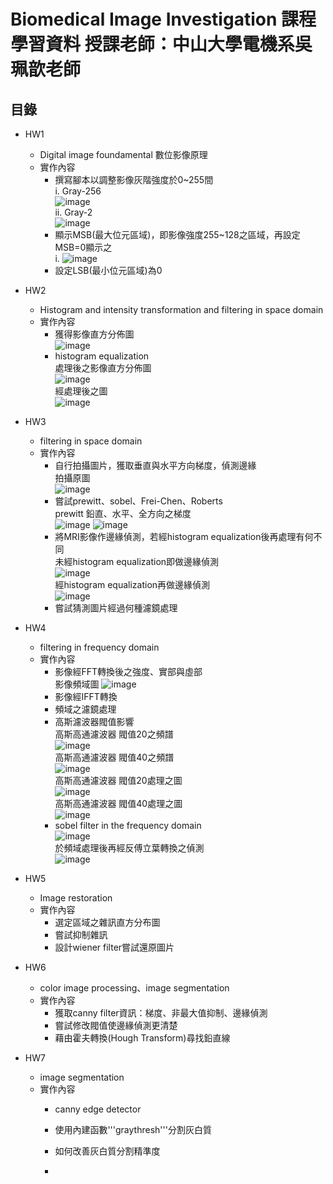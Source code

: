 # Biomedical Image Investigation 課程學習資料  授課老師：中山大學電機系吳珮歆老師
## 目錄
* HW1
  - Digital image foundamental 數位影像原理
  - 實作內容
    - 撰寫腳本以調整影像灰階強度於0~255間  
        i. Gray-256  
           ![image](https://github.com/autotntfan/BIP/blob/master/HW1/HW1_img/HW1_1.jpg)  
        ii. Gray-2  
           ![image](https://github.com/autotntfan/BIP/blob/master/HW1/HW1_img/HW1_5.jpg)  
    - 顯示MSB(最大位元區域)，即影像強度255~128之區域，再設定MSB=0顯示之  
        i. ![image](https://github.com/autotntfan/BIP/blob/master/HW1/HW1_img/HW1_4.jpg)  
    - 設定LSB(最小位元區域)為0
* HW2
  - Histogram and intensity transformation and filtering in space domain
  - 實作內容
    - 獲得影像直方分佈圖  
        ![image](https://github.com/autotntfan/BIP/blob/master/HW2/HW2_img/HW2_1.jpg)
    - histogram equalization  
        處理後之影像直方分佈圖  
        ![image](https://github.com/autotntfan/BIP/blob/master/HW2/HW2_img/HW2_5.jpg)  
        經處理後之圖  
        ![image](https://github.com/autotntfan/BIP/blob/master/HW2/HW2_img/HW2_6.jpg)
        
* HW3
  - filtering in space domain
  - 實作內容
    - 自行拍攝圖片，獲取垂直與水平方向梯度，偵測邊緣  
        拍攝原圖  
        ![image](https://github.com/autotntfan/BIP/blob/master/HW3/HW3_img/HW3_1.jpg)         
    - 嘗試prewitt、sobel、Frei-Chen、Roberts  
        prewitt 鉛直、水平、全方向之梯度  
        ![image](https://github.com/autotntfan/BIP/blob/master/HW3/HW3_img/HW3_2.jpg) 
        ![image](https://github.com/autotntfan/BIP/blob/master/HW3/HW3_img/HW3_3.jpg)  
    - 將MRI影像作邊緣偵測，若經histogram equalization後再處理有何不同  
        未經histogram equalization即做邊緣偵測  
        ![image](https://github.com/autotntfan/BIP/blob/master/HW3/HW3_img/HW3_10.jpg)  
        經histogram equalization再做邊緣偵測  
        ![image](https://github.com/autotntfan/BIP/blob/master/HW3/HW3_img/HW3_13.jpg)  
    - 嘗試猜測圖片經過何種濾鏡處理
* HW4
  - filtering in frequency domain 
  - 實作內容
    - 影像經FFT轉換後之強度、實部與虛部  
        影像頻域圖
        ![image](https://github.com/autotntfan/BIP/blob/master/HW4/HW4_img/HW4_3.jpg)  
    - 影像經IFFT轉換  
    - 頻域之濾鏡處理  
    - 高斯濾波器閥值影響  
        高斯高通濾波器 閥值20之頻譜  
        ![image](https://github.com/autotntfan/BIP/blob/master/HW4/HW4_img/HW4_11.jpg)  
        高斯高通濾波器 閥值40之頻譜  
        ![image](https://github.com/autotntfan/BIP/blob/master/HW4/HW4_img/HW4_12.jpg)  
        高斯高通濾波器 閥值20處理之圖  
        ![image](https://github.com/autotntfan/BIP/blob/master/HW4/HW4_img/HW4_13.jpg)  
        高斯高通濾波器 閥值40處理之圖  
        ![image](https://github.com/autotntfan/BIP/blob/master/HW4/HW4_img/HW4_14.jpg)  
    - sobel filter in the frequency domain  
        ![image](https://github.com/autotntfan/BIP/blob/master/HW4/HW4_img/HW4_15.jpg)  
        於頻域處理後再經反傅立葉轉換之偵測  
        ![image](https://github.com/autotntfan/BIP/blob/master/HW4/HW4_img/HW4_16.jpg)  
* HW5
  - Image restoration
  - 實作內容
    - 選定區域之雜訊直方分布圖
    - 嘗試抑制雜訊
    - 設計wiener filter嘗試還原圖片
* HW6
  - color image processing、image segmentation
  - 實作內容
    - 獲取canny filter資訊：梯度、非最大值抑制、邊緣偵測
    - 嘗試修改閥值使邊緣偵測更清楚
    - 藉由霍夫轉換(Hough Transform)尋找鉛直線
* HW7
  - image segmentation
  - 實作內容
    - canny edge detector
    - 使用內建函數'''graythresh'''分割灰白質
    - 如何改善灰白質分割精準度
    
    - 
